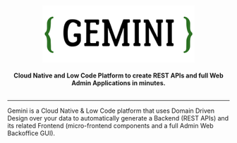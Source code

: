 <p align="center">
    <!--<a href="https://gemini.at7.it" target="_blank"><img src="./gemini_logo.png" height="130" alt="Gemini Logo"></a>-->
    <img src="./gemini_logo.png" height="130" alt="Gemini Logo">
    <br />
    <br />
    <b>Cloud Native and Low Code Platform to create REST APIs and full Web Admin Applications in minutes.</b>
    <br />
    <br />
</p>

___

Gemini is a Cloud Native & Low Code platform that uses Domain Driven Design over your data to automatically generate a Backend (REST APIs) and its related Frontend (micro-frontend components and a full Admin Web Backoffice GUI).


